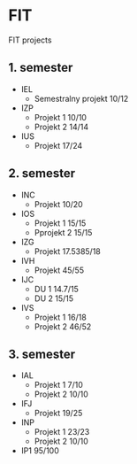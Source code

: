 # FIT
FIT projects

## 1. semester
  * IEL 
    * Semestralny projekt 10/12
  * IZP
    * Projekt 1 10/10
    * Projekt 2 14/14
  * IUS
    * Projekt 17/24
## 2. semester
  * INC
    * Projekt 10/20
  * IOS
    * Projekt 1 15/15
    * Pprojekt 2 15/15
  * IZG
    * Projekt 17.5385/18
  * IVH
    * Projekt 45/55
  * IJC
    * DU 1 14.7/15
    * DU 2 15/15
  * IVS
    * Projekt 1 16/18
    * Projekt 2 46/52
## 3. semester
  * IAL
    * Projekt 1 7/10
    * Projekt 2 10/10
  * IFJ
    * Projekt 19/25
  * INP
    * Projekt 1 23/23
    * Projekt 2 10/10
  * IP1 95/100 
